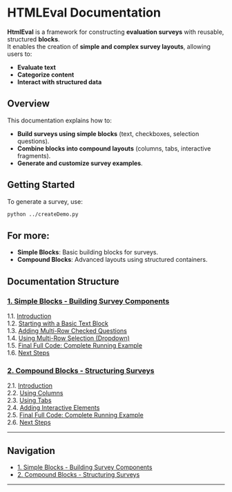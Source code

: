 # HTMLEval Documentation

**HtmlEval** is a framework for constructing **evaluation surveys** with reusable, structured **blocks**.  
It enables the creation of **simple and complex survey layouts**, allowing users to:

- **Evaluate text**
- **Categorize content**
- **Interact with structured data**

## Overview

This documentation explains how to:

- **Build surveys using simple blocks** (text, checkboxes, selection questions).
- **Combine blocks into compound layouts** (columns, tabs, interactive fragments).
- **Generate and customize survey examples**.

## Getting Started

To generate a survey, use:

```bash
python ../createDemo.py
```

## For more:
- **Simple Blocks**: Basic building blocks for surveys.
- **Compound Blocks**: Advanced layouts using structured containers.

## Documentation Structure

### [1. Simple Blocks - Building Survey Components](simpleBlocks.html)
1.1. [Introduction](simpleBlocks.html#introduction)  
1.2. [Starting with a Basic Text Block](simpleBlocks.html#starting-with-a-basic-text-block)  
1.3. [Adding Multi-Row Checked Questions](simpleBlocks.html#adding-multi-row-checked-questions)  
1.4. [Using Multi-Row Selection (Dropdown)](simpleBlocks.html#using-multi-row-selection-dropdown)  
1.5. [Final Full Code: Complete Running Example](simpleBlocks.html#final-full-code-complete-running-example)  
1.6. [Next Steps](simpleBlocks.html#next-steps)  

### [2. Compound Blocks - Structuring Surveys](compoundBlocks.html)
2.1. [Introduction](compoundBlocks.html#introduction)  
2.2. [Using Columns](compoundBlocks.html#using-columns)  
2.3. [Using Tabs](compoundBlocks.html#using-tabs)  
2.4. [Adding Interactive Elements](compoundBlocks.html#adding-interactive-elements)  
2.5. [Final Full Code: Complete Running Example](compoundBlocks.html#final-full-code-complete-running-example)  
2.6. [Next Steps](compoundBlocks.html#next-steps)  

---

## Navigation
- [1. Simple Blocks - Building Survey Components](simpleBlocks.html)  
- [2. Compound Blocks - Structuring Surveys](compoundBlocks.html)  

---
